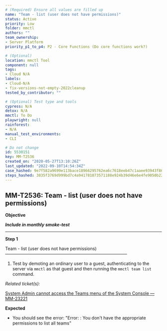 ```yaml
---
# (Required) Ensure all values are filled up
name: "Team - list (user does not have permissions)"
status: Active
priority: Low
folder: mmctl
authors: ""
team_ownership: 
- Server Platform
priority_p1_to_p4: P2 - Core Functions (Do core functions work?)

# (Optional)
location: mmctl Tool
component: null
tags: 
- Cloud N/A
labels: 
- Cloud-N/A
- fix-versions-not-empty-2022cleanup
tested_by_contributor: ""

# (Optional) Test type and tools
cypress: N/A
detox: N/A
mmctl: To Do
playwright: null
rainforest: 
- N/A
manual_test_environments: 
- CLI

# Do not change
id: 5530151
key: MM-T2536
created_on: "2020-05-27T13:10:26Z"
last_updated: "2022-09-10T14:54:34Z"
case_hashed: 9e7f582a9699e113bace18966295762ea6c7618eeb47c1aaee93943f86452f9d7ed05e5d236e01c5661c8a70858a1eb7
steps_hashed: 3835f3769d999bd7c4a941781073571188e924b39d46e6e4fe9050b2235fdb5df22a35b1d51d0bdda912e18801503c7d
---
```


<!-- (Auto-generated) Based on frontmatter's "key" and "name" -->

## MM-T2536: Team - list (user does not have permissions)

**Objective**

_**Include in monthly smoke-test**_

---

**Step 1**

Team - list (user does not have permissions)\
————————————————————————————

1. Test by demoting an ordinary user to a guest, authenticating to the server via `mmctl` as that guest and then running the `mmctl team list` command.

_Related ticket(s):_

[System Admin cannot access the Teams menu of the System Console — MM-23221](https://mattermost.atlassian.net/browse/MM-23221)

**Expected**

- You should see the error: "Error: : You don't have the appropriate permissions to list all teams"
